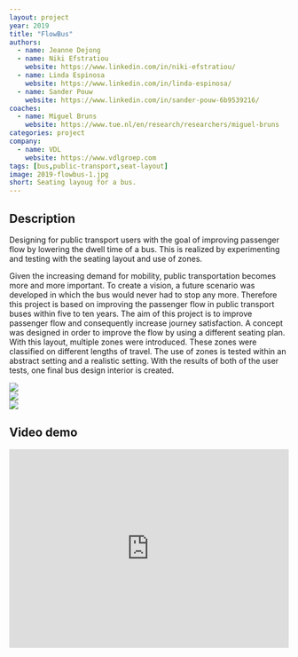 ```yaml
---
layout: project
year: 2019
title: "FlowBus"
authors:
  - name: Jeanne Dejong
  - name: Niki Efstratiou
    website: https://www.linkedin.com/in/niki-efstratiou/
  - name: Linda Espinosa
    website: https://www.linkedin.com/in/linda-espinosa/
  - name: Sander Pouw
    website: https://www.linkedin.com/in/sander-pouw-6b9539216/
coaches:
  - name: Miguel Bruns
    website: https://www.tue.nl/en/research/researchers/miguel-bruns
categories: project
company:
  - name: VDL
    website: https://www.vdlgroep.com
tags: [bus,public-transport,seat-layout]
image: 2019-flowbus-1.jpg
short: Seating layoug for a bus.
---
```


## Description
Designing for public transport users with the goal of improving passenger flow by lowering the dwell time of a bus. This is realized by experimenting and testing with the seating layout and use of zones.

Given the increasing demand for mobility, public transportation becomes more and more important. To create a vision, a future scenario was developed in which the bus would never had to stop any more. Therefore this project is based on improving the passenger flow in public transport buses within five to ten years. The aim of this project is to improve passenger flow and consequently increase journey satisfaction. A concept was designed in order to improve the flow by using a different seating plan. With this layout, multiple zones were introduced. These zones were classified on different lengths of travel. The use of zones is tested within an abstract setting and a realistic setting. With the results of both of the user tests, one final bus design interior is created.

<div class="project-image">
  <img src="/assets/img/2019-flowbus-2.jpg">
</div>
<div class="project-image">
  <img src="/assets/img/2019-flowbus-3.jpg">
</div>
<div class="project-image">
  <img src="/assets/img/2019-flowbus-4.jpg">
</div>

## Video demo
<iframe style="display:inline-block; border:0px solid #FFF; width: 100%; height: 358px" src="https://www.youtube.com/embed/sAVwzSUowsY?playlist=sAVwzSUowsY&loop=1&autoplay=1&mute=1" frameborder="0" allowfullscreen></iframe>
